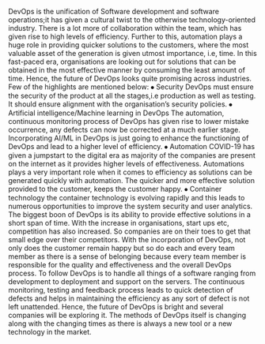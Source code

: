 DevOps is the unification of Software development and software operations;it has given a cultural twist to the otherwise technology-oriented industry. There is a lot more of collaboration within the team, which has given rise to high levels of efficiency. Further to this, automation plays a huge role in providing quicker solutions to the customers, where the most valuable asset of the generation is given utmost importance, i.e, time. In this fast-paced era, organisations are looking out for solutions that can be obtained in the most effective manner by consuming the least amount of time. Hence, the future of DevOps looks quite promising across industries. Few of the highlights are mentioned below:
⦁	Security
DevOps must ensure the security of the product at all the stages,i.e production as well as testing. It should ensure alignment with the organisation’s security policies.
⦁	Artificial intelligence/Machine learning in DevOps
The automation, continuous monitoring process of DevOps has given rise to lower mistake occurrence, any defects can now be corrected at a much earlier stage. Incorporating AI/ML in DevOps is just going to enhance the functioning of DevOps and lead to a higher level of efficiency.
⦁	Automation
COVID-19 has given a jumpstart to the digital era as majority of the companies are present on the internet as it provides higher levels of effectiveness. Automations plays a very important role when it comes to efficiency as solutions can be generated quickly with automation. The quicker and more effective solution provided to the customer, keeps the customer happy.
⦁	Container technology
the container technology is evolving rapidly and this leads to numerous opportunities to improve the system security and user analytics. 
The biggest boon of DevOps is its ability to provide effective solutions in a short span of time. With the increase in organisations, start ups etc, competition has also increased. So companies are on their toes to get that small edge over their competitors. With the incorporation of DevOps, not only does the customer remain happy but so do each and every team member as there is a sense of belonging because every team member is responsible for the quality and effectiveness and the overall DevOps process. To follow DevOps is to handle all things of a software ranging from development to deployment and support on the servers. The continuous monitoring, testing and feedback process leads to quick detection of defects and helps in maintaining the efficiency as any sort of defect is not left unattended. 
Hence, the future of DevOps is bright and several companies will be exploring it. The methods of DevOps itself is changing along with the changing times as there is always a new tool or a new technology in the market. 
